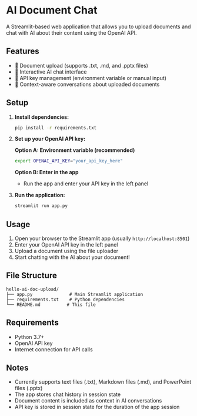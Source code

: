 # AI Document Chat

A Streamlit-based web application that allows you to upload documents and chat with AI about their content using the OpenAI API.

## Features

- 📄 Document upload (supports .txt, .md, and .pptx files)
- 🤖 Interactive AI chat interface
- 🔑 API key management (environment variable or manual input)
- 💬 Context-aware conversations about uploaded documents

## Setup

1. **Install dependencies:**
   ```bash
   pip install -r requirements.txt
   ```

2. **Set up your OpenAI API key:**
   
   **Option A: Environment variable (recommended)**
   ```bash
   export OPENAI_API_KEY="your_api_key_here"
   ```
   
   **Option B: Enter in the app**
   - Run the app and enter your API key in the left panel

3. **Run the application:**
   ```bash
   streamlit run app.py
   ```

## Usage

1. Open your browser to the Streamlit app (usually `http://localhost:8501`)
2. Enter your OpenAI API key in the left panel
3. Upload a document using the file uploader
4. Start chatting with the AI about your document!

## File Structure

```
hello-ai-doc-upload/
├── app.py              # Main Streamlit application
├── requirements.txt    # Python dependencies
└── README.md          # This file
```

## Requirements

- Python 3.7+
- OpenAI API key
- Internet connection for API calls

## Notes

- Currently supports text files (.txt), Markdown files (.md), and PowerPoint files (.pptx)
- The app stores chat history in session state
- Document content is included as context in AI conversations
- API key is stored in session state for the duration of the app session